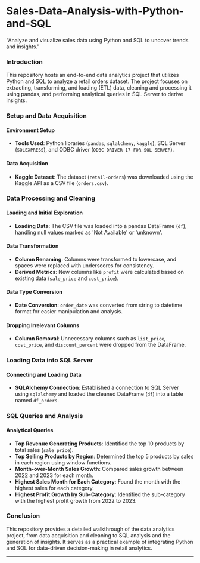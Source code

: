 # Sales-Data-Analysis-with-Python-and-SQL
“Analyze and visualize sales data using Python and SQL to uncover trends and insights.”

### Introduction

This repository hosts an end-to-end data analytics project that utilizes Python and SQL to analyze a retail orders dataset. The project focuses on extracting, transforming, and loading (ETL) data, cleaning and processing it using pandas, and performing analytical queries in SQL Server to derive insights.

### Setup and Data Acquisition

#### Environment Setup
- **Tools Used**: Python libraries (`pandas`, `sqlalchemy`, `kaggle`), SQL Server (`SQLEXPRESS`), and ODBC driver (`ODBC DRIVER 17 FOR SQL SERVER`).

#### Data Acquisition
- **Kaggle Dataset**: The dataset (`retail-orders`) was downloaded using the Kaggle API as a CSV file (`orders.csv`).

### Data Processing and Cleaning

#### Loading and Initial Exploration
- **Loading Data**: The CSV file was loaded into a pandas DataFrame (`df`), handling null values marked as 'Not Available' or 'unknown'.

#### Data Transformation
- **Column Renaming**: Columns were transformed to lowercase, and spaces were replaced with underscores for consistency.
- **Derived Metrics**: New columns like `profit` were calculated based on existing data (`sale_price` and `cost_price`).

#### Data Type Conversion
- **Date Conversion**: `order_date` was converted from string to datetime format for easier manipulation and analysis.

#### Dropping Irrelevant Columns
- **Column Removal**: Unnecessary columns such as `list_price`, `cost_price`, and `discount_percent` were dropped from the DataFrame.

### Loading Data into SQL Server

#### Connecting and Loading Data
- **SQLAlchemy Connection**: Established a connection to SQL Server using `sqlalchemy` and loaded the cleaned DataFrame (`df`) into a table named `df_orders`.

### SQL Queries and Analysis

#### Analytical Queries
- **Top Revenue Generating Products**: Identified the top 10 products by total sales (`sale_price`).
- **Top Selling Products by Region**: Determined the top 5 products by sales in each region using window functions.
- **Month-over-Month Sales Growth**: Compared sales growth between 2022 and 2023 for each month.
- **Highest Sales Month for Each Category**: Found the month with the highest sales for each category.
- **Highest Profit Growth by Sub-Category**: Identified the sub-category with the highest profit growth from 2022 to 2023.

### Conclusion

This repository provides a detailed walkthrough of the data analytics project, from data acquisition and cleaning to SQL analysis and the generation of insights. It serves as a practical example of integrating Python and SQL for data-driven decision-making in retail analytics.

---
